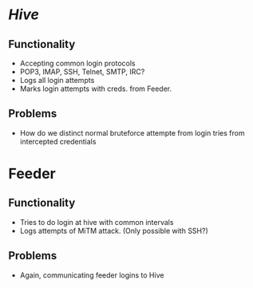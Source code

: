 
# *Hive*
## Functionality
* Accepting common login protocols
 * POP3, IMAP, SSH, Telnet, SMTP, IRC?
* Logs all login attempts
* Marks login attempts with creds. from Feeder.

## Problems
* How do we distinct normal bruteforce attempte from login tries from intercepted credentials


# Feeder
## Functionality
* Tries to do login at hive with common intervals
* Logs attempts of MiTM attack. (Only possible with SSH?)
## Problems
* Again, communicating feeder logins to Hive